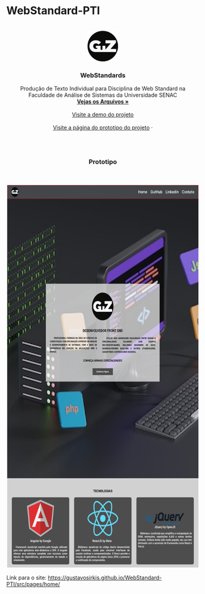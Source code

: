 # WebStandard-PTI

<!-- PROJECT LOGO -->
<br />
<div align="center">
  <img src="/public/assets/image/logo.svg" alt="Logo" width="80" height="80">
  <h3 align="center">WebStandards</h3>
  <p align="center">
    Produção de Texto Individual para Disciplina de Web Standard na Faculdade de Análise de Sistemas da Universidade SENAC
    <br />
    <a href="https://github.com/GustavoSirkis/WebStandard-PTI"><strong>Vejas os Arquivos »</strong></a>
    <br />
    <br />
    <a href="https://gustavosirkis.github.io/WebStandard-PTI/src/pages/home/">Visite a demo do projeto</a>
    <br />
    <br />
    <a href="https://www.figma.com/proto/9uqhUY7TikNkNpuDFaoTLV/PTI---WebStandards-SENAC?type=design&node-id=13-15&t=9YerOHfin1o1jVyO-1&scaling=min-zoom&page-id=0%3A1&mode=design">Visite a página do prototipo do projeto</a>
    ·
  </p>
   <br />
    <br />

  <h3 align="center">Prototipo</h3>
 <br />
    <br />
    <img src="/public/assets/image/Prototipo.png" alt="Logo" width="500" height="1000">



</div>



Link para o site:  https://gustavosirkis.github.io/WebStandard-PTI/src/pages/home/
